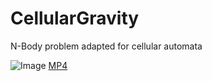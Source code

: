 # CellularGravity
N-Body problem adapted for cellular automata 

![Image](https://i.gyazo.com/587755f844d4d0263985afbd08140e64.png)
[MP4](https://i.gyazo.com/7e5c33db8fc595dd4ff286053aa82303.mp4)
